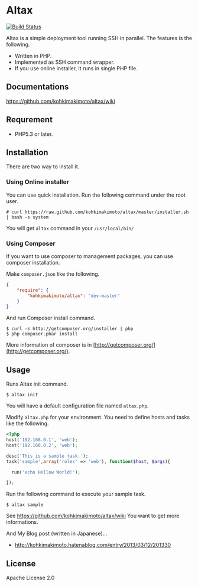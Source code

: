 # Altax

[![Build Status](https://travis-ci.org/kohkimakimoto/altax.png?branch=master)](https://travis-ci.org/kohkimakimoto/altax)

Altax is a simple deployment tool running SSH in parallel. The features is the following.

* Written in PHP.
* Implemented as SSH command wrapper.
* If you use online installer, it runs in single PHP file.

## Documentations

https://github.com/kohkimakimoto/altax/wiki

## Requrement

* PHP5.3 or later.

## Installation

There are two way to install it.

### Using Online installer

You can use quick installation. Run the following command under the root user.

    # curl https://raw.github.com/kohkimakimoto/altax/master/installer.sh | bash -s system

You will get `altax` command in your `/usr/local/bin/`

### Using Composer

If you want to use composer to management packages, you can use composer installation.

Make `composer.json` like the following.

``` json
{
    "require": {
        "kohkimakimoto/altax": "dev-master"
    }
}
```

And run Composer install command.

    $ curl -s http://getcomposer.org/installer | php
    $ php composer.phar install

More information of composer is in [http://getcomposer.org/](http://getcomposer.org/).

## Usage

Runs Altax init command.

    $ altax init

You will have a default configuration file named `altax.php`.

Modify `altax.php` for your environment. You need to define hosts and tasks like the following.

``` php
<?php
host('192.168.0.1', 'web');
host('192.168.0.2', 'web');

desc('This is a sample task.');
task('sample',array('roles' => 'web'), function($host, $args){

  run('echo Hellow World!');

});
```

Run the following command to execute your sample task.

    $ altax sample

See https://github.com/kohkimakimoto/altax/wiki You want to get more informations.

And My Blog post (written in Japanese)...

* http://kohkimakimoto.hatenablog.com/entry/2013/03/12/201330

## License

  Apache License 2.0


